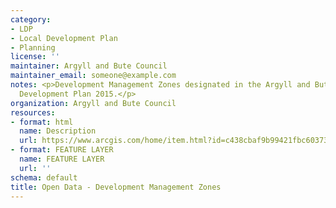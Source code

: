 ```yaml
---
category:
- LDP
- Local Development Plan
- Planning
license: ''
maintainer: Argyll and Bute Council
maintainer_email: someone@example.com
notes: <p>Development Management Zones designated in the Argyll and Bute adopted Local
  Development Plan 2015.</p>
organization: Argyll and Bute Council
resources:
- format: html
  name: Description
  url: https://www.arcgis.com/home/item.html?id=c438cbaf9b99421fbc603738caa910a2
- format: FEATURE LAYER
  name: FEATURE LAYER
  url: ''
schema: default
title: Open Data - Development Management Zones
---
```

